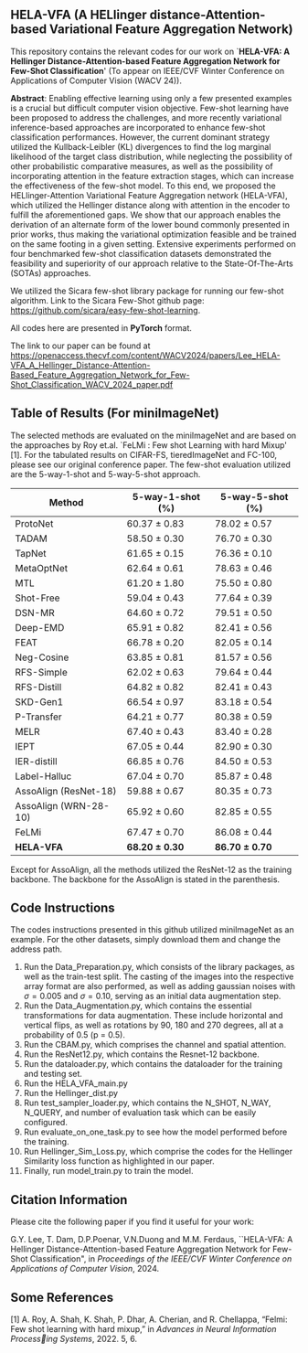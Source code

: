 ## HELA-VFA (A HELlinger distance-Attention-based Variational Feature Aggregation Network) ##

This repository contains the relevant codes for our work on `**HELA-VFA: A Hellinger Distance-Attention-based Feature Aggregation
Network for Few-Shot Classification**' (To appear on IEEE/CVF Winter Conference on Applications of Computer Vision (WACV 24)).

**Abstract**: Enabling effective learning using only a few presented examples is a crucial but difficult computer vision objective. Few-shot learning have been proposed to address the
challenges, and more recently variational inference-based approaches are incorporated to enhance few-shot classification performances. However, the current dominant strategy utilized the Kullback-Leibler (KL) divergences to find the log marginal likelihood of the target class distribution, while neglecting the possibility of other probabilistic comparative measures, as well as the possibility of incorporating attention in the feature extraction stages, which can increase the effectiveness of the few-shot model. To this end, we proposed the HELlinger-Attention Variational Feature Aggregation network (HELA-VFA), which utilized the Hellinger distance along with attention in the encoder to fulfill the aforementioned gaps. We show that our approach enables the derivation of an alternate form of the lower bound commonly presented in prior works, thus making the variational optimization feasible and be trained on the same footing in a given setting. Extensive experiments performed on four benchmarked few-shot classification datasets demonstrated the feasibility and superiority of our approach relative to the State-Of-The-Arts (SOTAs) approaches.

We utilized the Sicara few-shot library package for running our few-shot algorithm. Link to the Sicara Few-Shot github page: https://github.com/sicara/easy-few-shot-learning.

All codes here are presented in **PyTorch** format.

The link to our paper can be found at https://openaccess.thecvf.com/content/WACV2024/papers/Lee_HELA-VFA_A_Hellinger_Distance-Attention-Based_Feature_Aggregation_Network_for_Few-Shot_Classification_WACV_2024_paper.pdf 

## Table of Results (For miniImageNet) ##

The selected methods are evaluated on the miniImageNet and are based on the approaches by Roy et.al. `FeLMi : Few shot Learning with hard Mixup' [1]. For the tabulated results on CIFAR-FS, tieredImageNet and FC-100, please see our original conference paper. The few-shot evaluation utilized are the 5-way-1-shot and 5-way-5-shot approach. 

| Method | 5-way-1-shot (%) | 5-way-5-shot (%) |
| ------ | ------| ------| 
|ProtoNet| 60.37 $\pm$ 0.83| 78.02 $\pm$ 0.57 |
|TADAM| 58.50 $\pm$ 0.30| 76.70 $\pm$ 0.30 |
|TapNet| 61.65 $\pm$ 0.15| 76.36 $\pm$ 0.10 |
|MetaOptNet| 62.64 $\pm$ 0.61| 78.63 $\pm$ 0.46 |
|MTL| 61.20 $\pm$ 1.80 | 75.50 $\pm$ 0.80 |
|Shot-Free| 59.04 $\pm$ 0.43 | 77.64 $\pm$ 0.39 |
|DSN-MR| 64.60 $\pm$ 0.72 | 79.51 $\pm$ 0.50 |
|Deep-EMD| 65.91 $\pm$ 0.82 | 82.41 $\pm$ 0.56 |
|FEAT| 66.78 $\pm$ 0.20 | 82.05 $\pm$ 0.14 |
|Neg-Cosine| 63.85 $\pm$ 0.81 | 81.57 $\pm$ 0.56 |
|RFS-Simple| 62.02 $\pm$ 0.63 | 79.64 $\pm$ 0.44 |
|RFS-Distill| 64.82 $\pm$ 0.82 | 82.41 $\pm$ 0.43 |
|SKD-Gen1| 66.54 $\pm$ 0.97 | 83.18 $\pm$ 0.54 |
|P-Transfer| 64.21 $\pm$ 0.77 | 80.38 $\pm$ 0.59 |
|MELR| 67.40 $\pm$ 0.43 | 83.40 $\pm$ 0.28 |
|IEPT| 67.05 $\pm$ 0.44 | 82.90 $\pm$ 0.30 |
|IER-distill| 66.85 $\pm$ 0.76 | 84.50 $\pm$ 0.53 |
|Label-Halluc| 67.04 $\pm$ 0.70 | 85.87 $\pm$ 0.48 |
|AssoAlign (ResNet-18)| 59.88 $\pm$ 0.67 | 80.35 $\pm$ 0.73 |
|AssoAlign (WRN-28-10)| 65.92 $\pm$ 0.60 | 82.85 $\pm$ 0.55 |
|FeLMi| 67.47 $\pm$ 0.70 | 86.08 $\pm$ 0.44 |
|**HELA-VFA**| **68.20 $\pm$ 0.30** | **86.70 $\pm$ 0.70** |

Except for AssoAlign, all the methods utilized the ResNet-12 as the training backbone. The backbone for the AssoAlign is stated in the parenthesis.

## Code Instructions ##
The codes instructions presented in this github utilized miniImageNet as an example. For the other datasets, simply download them and change the address path.

1) Run the Data_Preparation.py, which consists of the library packages, as well as the train-test split. The casting of the images into the respective array format are also performed, as well as adding gaussian noises with $\sigma = 0.005$ and $\sigma = 0.10$, serving as an initial data augmentation step.
2) Run the Data_Augmentation.py, which contains the essential transformations for data augmentation. These include horizontal and vertical flips, as well as rotations by 90, 180 and 270 degrees, all at a probability of 0.5 (p = 0.5).
3) Run the CBAM.py, which comprises the channel and spatial attention.
4) Run the ResNet12.py, which contains the Resnet-12 backbone.
5) Run the dataloader.py, which contains the dataloader for the training and testing set.
6) Run the HELA_VFA_main.py
7) Run the Hellinger_dist.py
8) Run test_sampler_loader.py, which contains the N_SHOT, N_WAY, N_QUERY, and number of evaluation task which can be easily configured.
9) Run evaluate_on_one_task.py to see how the model performed before the training.
10) Run Hellinger_Sim_Loss.py, which comprise the codes for the Hellinger Similarity loss function as highlighted in our paper.
11) Finally, run model_train.py to train the model.

## Citation Information ##

Please cite the following paper if you find it useful for your work: 

G.Y. Lee, T. Dam, D.P.Poenar, V.N.Duong and M.M. Ferdaus, ``HELA-VFA: A Hellinger Distance-Attention-based Feature Aggregation Network for Few-Shot Classification", in *Proceedings of the IEEE/CVF Winter Conference on Applications of Computer Vision*, 2024.

## Some References ##

[1] A. Roy, A. Shah, K. Shah, P. Dhar, A. Cherian, and R. Chellappa, “Felmi: Few shot learning with hard
mixup,” in *Advances in Neural Information Processing Systems*, 2022. 5, 6.
